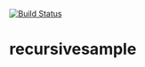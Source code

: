 [![Build Status](https://travis-ci.org/syjsmk/recursivesample.svg?branch=master)](https://travis-ci.org/syjsmk/recursivesample.svg?branch=master)

# recursivesample
